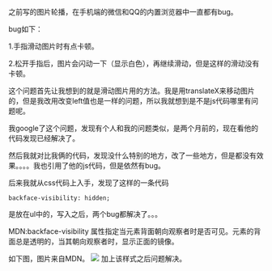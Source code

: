 之前写的图片轮播，在手机端的微信和QQ的内置浏览器中一直都有bug。

bug如下：

1.手指滑动图片时有点卡顿。

2.松开手指后，图片会闪动一下（显示白色），再继续滑动，但是这样的滑动没有卡顿。

这个问题首先让我想到的就是滑动图片用的方法。我是用translateX来移动图片的，但是我改用改变left值也是一样的问题，所以我就想到是不是js代码哪里有问题呢。

我google了这个问题，发现有个人和我的问题类似，是两个月前的，现在看他的代码发现已经解决了。

然后我就对比我俩的代码，发现没什么特别的地方，改了一些地方，但是都没有效果。。。。我也引用了他的js代码，但是依然有bug。

后来我就从css代码上入手，发现了这样的一条代码 
```
backface-visibility: hidden;  
```
是放在ul中的，写入之后，两个bug都解决了。。。

MDN:backface-visibility 属性指定当元素背面朝向观察者时是否可见。元素的背面总是透明的，当其朝向观察者时，显示正面的镜像。

如下图，图片来自MDN。
![](http://www.xuejichang.cn/web/upload/backface-visibility.png)
加上该样式之后问题解决。
